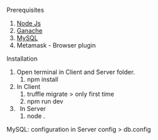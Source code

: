 ﻿Prerequisites

1. [Node Js](https://nodejs.org/en/)
1. [Ganache](https://trufflesuite.com/ganache/)
1. [MySQL](https://dev.mysql.com/downloads/mysql/)
1. Metamask - Browser plugin

Installation

1. Open terminal in Client and Server folder.
   1. npm install
1. In Client
   1. truffle migrate > only first time
   1. npm run dev
1. ` `In Server
   1. node .


MySQL: configuration in Server config > db.config

